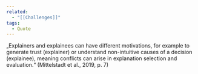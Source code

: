 ```yaml
---
related:
  - "[[Challenges]]"
tags:
  - Quote
---
```

„Explainers and explainees can have different motivations, for example to generate trust (explainer) or understand non-intuitive causes of a decision (explainee), meaning conflicts can arise in explanation selection and evaluation.“ (Mittelstadt et al., 2019, p. 7)